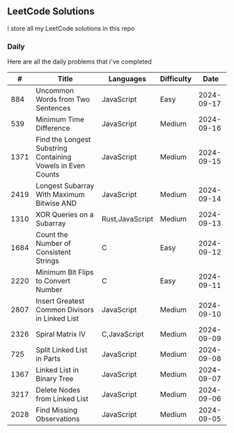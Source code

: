 ## LeetCode Solutions

I store all my LeetCode solutions in this repo

### Daily

Here are all the daily problems that i've completed

| #    | Title                                                       | Languages       | Difficulty | Date       |
| ---- | ----------------------------------------------------------- | --------------- | ---------- | ---------- |
| 884  | Uncommon Words from Two Sentences                           | JavaScript      | Easy       | 2024-09-17 |
| 539  | Minimum Time Difference                                     | JavaScript      | Medium     | 2024-09-16 |
| 1371 | Find the Longest Substring Containing Vowels in Even Counts | JavaScript      | Medium     | 2024-09-15 |
| 2419 | Longest Subarray With Maximum Bitwise AND                   | JavaScript      | Medium     | 2024-09-14 |
| 1310 | XOR Queries on a Subarray                                   | Rust,JavaScript | Medium     | 2024-09-13 |
| 1684 | Count the Number of Consistent Strings                      | C               | Easy       | 2024-09-12 |
| 2220 | Minimum Bit Flips to Convert Number                         | C               | Easy       | 2024-09-11 |
| 2807 | Insert Greatest Common Divisors in Linked List              | JavaScript      | Medium     | 2024-09-10 |
| 2326 | Spiral Matrix IV                                            | C,JavaScript    | Medium     | 2024-09-09 |
| 725  | Split Linked List in Parts                                  | JavaScript      | Medium     | 2024-09-08 |
| 1367 | Linked List in Binary Tree                                  | JavaScript      | Medium     | 2024-09-07 |
| 3217 | Delete Nodes from Linked List                               | JavaScript      | Medium     | 2024-09-06 |
| 2028 | Find Missing Observations                                   | JavaScript      | Medium     | 2024-09-05 |
